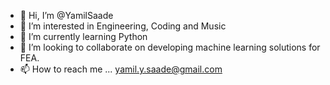 - 👋 Hi, I’m @YamilSaade
- 👀 I’m interested in Engineering, Coding and Music
- 🌱 I’m currently learning Python
- 💞️ I’m looking to collaborate on developing machine learning solutions for FEA.
- 📫 How to reach me ... yamil.y.saade@gmail.com

<!---
YamilSaade/YamilSaade is a ✨ special ✨ repository because its `README.md` (this file) appears on your GitHub profile.
You can click the Preview link to take a look at your changes.
--->
